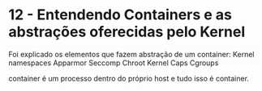 # 12 - Entendendo Containers e as abstrações oferecidas pelo Kernel
Foi explicado os elementos que fazem abstração de um container: 
Kernel namespaces
Apparmor
Seccomp
Chroot
Kernel Caps
Cgroups

container é um processo dentro do próprio host e tudo isso é container.

